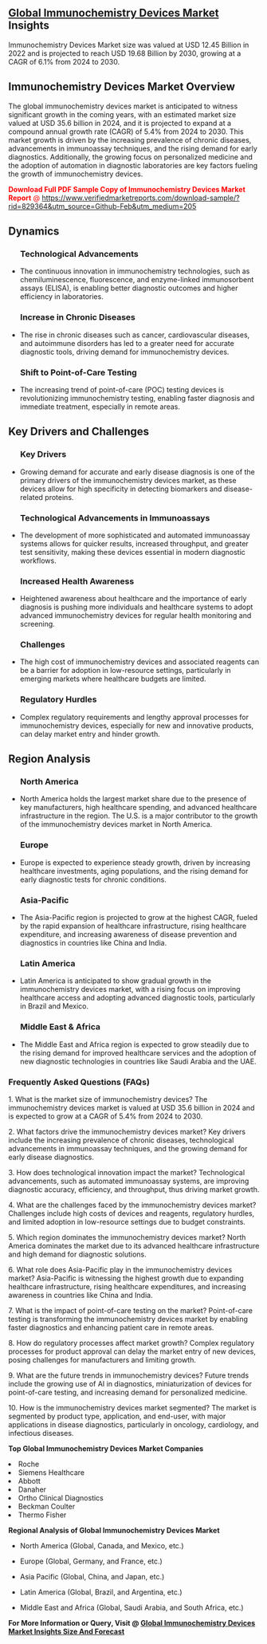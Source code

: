 <h2><a href="https://www.verifiedmarketreports.com/download-sample/?rid=829364&amp;utm_source=Github&amp;utm_medium=205" target="_blank">Global Immunochemistry Devices Market</a> Insights</h2><p>Immunochemistry Devices Market size was valued at USD 12.45 Billion in 2022 and is projected to reach USD 19.68 Billion by 2030, growing at a CAGR of 6.1% from 2024 to 2030.</p><p> <h2>Immunochemistry Devices Market Overview</h2> <p>The global immunochemistry devices market is anticipated to witness significant growth in the coming years, with an estimated market size valued at USD 35.6 billion in 2024, and it is projected to expand at a compound annual growth rate (CAGR) of 5.4% from 2024 to 2030. This market growth is driven by the increasing prevalence of chronic diseases, advancements in immunoassay techniques, and the rising demand for early diagnostics. Additionally, the growing focus on personalized medicine and the adoption of automation in diagnostic laboratories are key factors fueling the growth of immunochemistry devices.</p> <p><p><span class=""><span style="color: #ff0000;"><strong>Download Full PDF Sample Copy of Immunochemistry Devices Market Report</strong> @ </span><a href="https://www.verifiedmarketreports.com/download-sample/?rid=829364&amp;utm_source=Github-Feb&amp;utm_medium=205" target="_blank">https://www.verifiedmarketreports.com/download-sample/?rid=829364&amp;utm_source=Github-Feb&amp;utm_medium=205</a></span></p></p> <h2>Dynamics</h2> <ul> <h3>Technological Advancements</h3> <li>The continuous innovation in immunochemistry technologies, such as chemiluminescence, fluorescence, and enzyme-linked immunosorbent assays (ELISA), is enabling better diagnostic outcomes and higher efficiency in laboratories.</li> <h3>Increase in Chronic Diseases</h3> <li>The rise in chronic diseases such as cancer, cardiovascular diseases, and autoimmune disorders has led to a greater need for accurate diagnostic tools, driving demand for immunochemistry devices.</li> <h3>Shift to Point-of-Care Testing</h3> <li>The increasing trend of point-of-care (POC) testing devices is revolutionizing immunochemistry testing, enabling faster diagnosis and immediate treatment, especially in remote areas.</li> </ul> <h2>Key Drivers and Challenges</h2> <ul> <h3>Key Drivers</h3> <li>Growing demand for accurate and early disease diagnosis is one of the primary drivers of the immunochemistry devices market, as these devices allow for high specificity in detecting biomarkers and disease-related proteins.</li> <h3>Technological Advancements in Immunoassays</h3> <li>The development of more sophisticated and automated immunoassay systems allows for quicker results, increased throughput, and greater test sensitivity, making these devices essential in modern diagnostic workflows.</li> <h3>Increased Health Awareness</h3> <li>Heightened awareness about healthcare and the importance of early diagnosis is pushing more individuals and healthcare systems to adopt advanced immunochemistry devices for regular health monitoring and screening.</li> <h3>Challenges</h3> <li>The high cost of immunochemistry devices and associated reagents can be a barrier for adoption in low-resource settings, particularly in emerging markets where healthcare budgets are limited.</li> <h3>Regulatory Hurdles</h3> <li>Complex regulatory requirements and lengthy approval processes for immunochemistry devices, especially for new and innovative products, can delay market entry and hinder growth.</li> </ul> <h2>Region Analysis</h2> <ul> <h3>North America</h3> <li>North America holds the largest market share due to the presence of key manufacturers, high healthcare spending, and advanced healthcare infrastructure in the region. The U.S. is a major contributor to the growth of the immunochemistry devices market in North America.</li> <h3>Europe</h3> <li>Europe is expected to experience steady growth, driven by increasing healthcare investments, aging populations, and the rising demand for early diagnostic tests for chronic conditions.</li> <h3>Asia-Pacific</h3> <li>The Asia-Pacific region is projected to grow at the highest CAGR, fueled by the rapid expansion of healthcare infrastructure, rising healthcare expenditure, and increasing awareness of disease prevention and diagnostics in countries like China and India.</li> <h3>Latin America</h3> <li>Latin America is anticipated to show gradual growth in the immunochemistry devices market, with a rising focus on improving healthcare access and adopting advanced diagnostic tools, particularly in Brazil and Mexico.</li> <h3>Middle East & Africa</h3> <li>The Middle East and Africa region is expected to grow steadily due to the rising demand for improved healthcare services and the adoption of new diagnostic technologies in countries like Saudi Arabia and the UAE.</li> </ul> <h3>Frequently Asked Questions (FAQs)</h3> <p>1. What is the market size of immunochemistry devices? The immunochemistry devices market is valued at USD 35.6 billion in 2024 and is expected to grow at a CAGR of 5.4% from 2024 to 2030.</p> <p>2. What factors drive the immunochemistry devices market? Key drivers include the increasing prevalence of chronic diseases, technological advancements in immunoassay techniques, and the growing demand for early disease diagnostics.</p> <p>3. How does technological innovation impact the market? Technological advancements, such as automated immunoassay systems, are improving diagnostic accuracy, efficiency, and throughput, thus driving market growth.</p> <p>4. What are the challenges faced by the immunochemistry devices market? Challenges include high costs of devices and reagents, regulatory hurdles, and limited adoption in low-resource settings due to budget constraints.</p> <p>5. Which region dominates the immunochemistry devices market? North America dominates the market due to its advanced healthcare infrastructure and high demand for diagnostic solutions.</p> <p>6. What role does Asia-Pacific play in the immunochemistry devices market? Asia-Pacific is witnessing the highest growth due to expanding healthcare infrastructure, rising healthcare expenditures, and increasing awareness in countries like China and India.</p> <p>7. What is the impact of point-of-care testing on the market? Point-of-care testing is transforming the immunochemistry devices market by enabling faster diagnostics and enhancing patient care in remote areas.</p> <p>8. How do regulatory processes affect market growth? Complex regulatory processes for product approval can delay the market entry of new devices, posing challenges for manufacturers and limiting growth.</p> <p>9. What are the future trends in immunochemistry devices? Future trends include the growing use of AI in diagnostics, miniaturization of devices for point-of-care testing, and increasing demand for personalized medicine.</p> <p>10. How is the immunochemistry devices market segmented? The market is segmented by product type, application, and end-user, with major applications in disease diagnostics, particularly in oncology, cardiology, and infectious diseases.</p> </p><p><strong>Top Global Immunochemistry Devices Market Companies</strong></p><div data-test-id=""><p><li>Roche</li><li> Siemens Healthcare</li><li> Abbott</li><li> Danaher</li><li> Ortho Clinical Diagnostics</li><li> Beckman Coulter</li><li> Thermo Fisher</li></p><div><strong>Regional Analysis of&nbsp;Global Immunochemistry Devices Market</strong></div><ul><li dir="ltr"><p dir="ltr">North America&nbsp;(Global, Canada, and Mexico, etc.)</p></li><li dir="ltr"><p dir="ltr">Europe (Global, Germany, and France, etc.)</p></li><li dir="ltr"><p dir="ltr">Asia Pacific&nbsp;(Global, China, and Japan, etc.)</p></li><li dir="ltr"><p dir="ltr">Latin America&nbsp;(Global, Brazil, and Argentina, etc.)</p></li><li dir="ltr">Middle East and Africa&nbsp;(Global, Saudi Arabia, and South Africa, etc.)</li></ul><p><strong>For More Information or Query, Visit @&nbsp;</strong><strong><a href="https://www.verifiedmarketreports.com/product/immunochemistry-devices-market/?utm_source=Github&amp;utm_medium=205" target="_blank">Global Immunochemistry Devices Market Insights Size And Forecast</a></strong></p></div>
